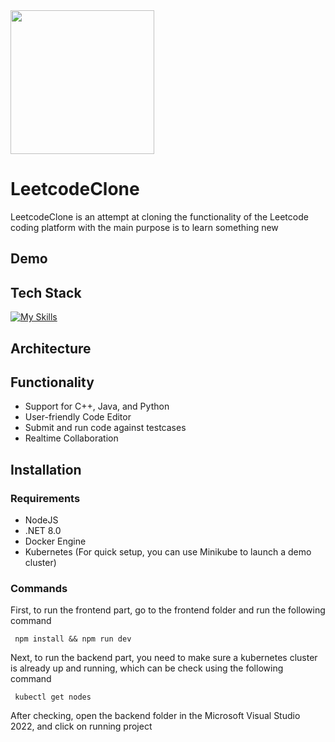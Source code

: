 <img src="https://res.cloudinary.com/dbmzwv11o/image/upload/v1738038261/75f94da26bdc53decf8732bb7228e3f7de770140c82e81c141efff7824cbb92d-removebg-preview_fvtgoh.png" width="230" height="230"/>

# LeetcodeClone
LeetcodeClone is an attempt at cloning the functionality of the Leetcode coding platform with the main purpose is to learn something new

## Demo

## Tech Stack
[![My Skills](https://skillicons.dev/icons?i=react,js,cs,dotnet,kubernetes,docker)](https://skillicons.dev)

## Architecture


## Functionality
* Support for C++, Java, and Python
* User-friendly Code Editor
* Submit and run code against testcases
* Realtime Collaboration

## Installation

### Requirements
* NodeJS
* .NET 8.0
* Docker Engine
* Kubernetes
(For quick setup, you can use Minikube to launch a demo cluster)

### Commands
First, to run the frontend part, go to the frontend folder and run the following command 

     npm install && npm run dev

Next, to run the backend part, you need to make sure a kubernetes cluster is already up and running, which can be check using the following command

     kubectl get nodes

After checking, open the backend folder in the Microsoft Visual Studio 2022, and click on running project
